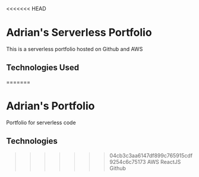 <<<<<<< HEAD
# Adrian's Serverless Portfolio
This is a serverless portfolio hosted on Github and AWS
## Technologies Used
=======
# Adrian's Portfolio
Portfolio for serverless code
## Technologies
>>>>>>> 04cb3c3aa6147df899c765915cdf9254c6c75173
AWS
ReactJS
Github
